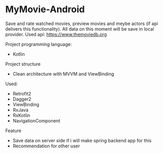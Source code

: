 # MyMovie-Android

Save and rate watched movies, preview movies and meybe actors (if api delivers this functionality). 
All data on this moment will be save in local provider.
Used api: https://www.themoviedb.org

Project programming language:
 - Kotlin

Project structure
 - Clean architecture with MVVM and ViewBinding
 
Used:
- Retrofit2
- Dagger2
- ViewBinding
- RxJava
- RxKotlin
- NavigationComponent

Feature
 - Save data on server side if i will make spring backend app for this
 - Recommendation for other user

